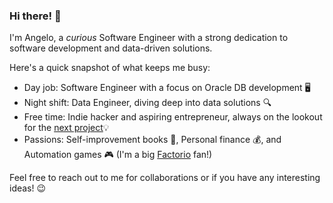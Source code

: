 ### Hi there! 👋

I'm Angelo, a *curious* Software Engineer with a strong dedication to software development and data-driven solutions. 

Here's a quick snapshot of what keeps me busy:

- Day job: Software Engineer with a focus on Oracle DB development 🖥️
- Night shift: Data Engineer, diving deep into data solutions 🔍
- Free time: Indie hacker and aspiring entrepreneur, always on the lookout for the [next project](https://retroquest.app/)💡
- Passions: Self-improvement books 📖, Personal finance 💰, and Automation games 🎮 (I'm a big [Factorio](https://www.factorio.com/) fan!)

Feel free to reach out to me for collaborations or if you have any interesting ideas! 😉

